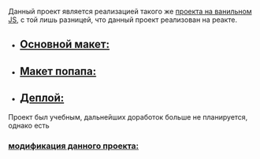 Данный проект является реализацией такого же [проекта на ванильном JS](https://loki87by.github.io/mesto/), с той лишь разницей, что данный проект реализован на реакте. 

* ## [Основной макет:](https://www.figma.com/file/bjyvbKKJN2naO0ucURl2Z0/JavaScript.-Sprint-5?node-id=0%3A1) 
* ## [Макет попапа:](https://www.figma.com/file/kRVLKwYG3d1HGLvh7JFWRT/JavaScript.-Sprint-6?node-id=0%3A1) 
* ## [Деплой:](https://loki87by.github.io/mesto-react/) 

Проект был учебным, дальнейших доработок больше не планируется, однако есть  
### [модификация данного проекта: ](https://github.com/loki87by/react-mesto-auth) 